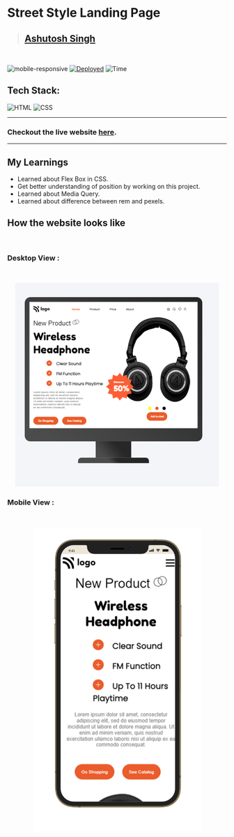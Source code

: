 # Street Style Landing Page

> ## [Ashutosh Singh]()

<br/>

![mobile-responsive](https://img.shields.io/badge/Mobile%20Responsive-Yes-green)
[![Deployed](https://img.shields.io/badge/Deployed-Yes-green)](https://celebrated-pika-7b0296.netlify.app/)
![Time](https://img.shields.io/badge/Time%20Taken-2hrs-green)

## Tech Stack:

![HTML](https://img.shields.io/badge/html-3670A0?style=for-the-badge&logo=html5&logoColor=white)
![CSS](https://img.shields.io/badge/CSS-%234ea94b.svg?style=for-the-badge&logo=css3&logoColor=white)

---

### Checkout the live website [here](https://product-homepage-eight.vercel.app/).

---

## My Learnings

- Learned about Flex Box in CSS.
- Get better understanding of position by working on this project.
- Learned about Media Query.
- Learned about difference between rem and pexels.

## How the website looks like

<br>

### Desktop View :

<br>
<p align="center">
<img src="./images/7.png" max-width=600px>
</p>

### Mobile View :

<br>
<p align="center">
<img src="./images/Mobileview.PNG" max-width=600px>
</p>

